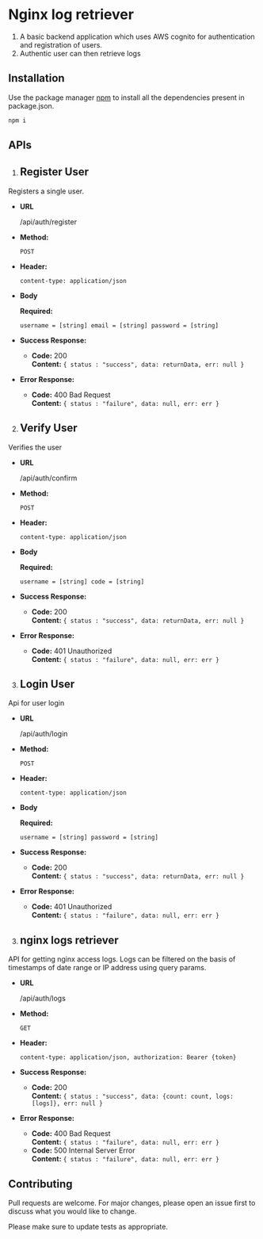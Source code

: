 # Nginx log retriever

1. A basic backend application which uses AWS cognito for authentication and registration of users.
2. Authentic user can then retrieve logs

## Installation

Use the package manager [npm](https://www.npmjs.com/) to install all the dependencies present in package.json.

```bash
npm i
```

## APIs

1. ## **Register User**

Registers a single user.

- **URL**

  /api/auth/register

- **Method:**

  `POST`

- **Header:**

  `content-type: application/json`

- **Body**

  **Required:**

  `username = [string] email = [string] password = [string]`

- **Success Response:**

  - **Code:** 200 <br />
    **Content:** `{ status : "success", data: returnData, err: null }`

- **Error Response:**

  - **Code:** 400 Bad Request <br />
    **Content:** `{ status : "failure", data: null, err: err }`

2. ## **Verify User**

Verifies the user

- **URL**

  /api/auth/confirm

- **Method:**

  `POST`

- **Header:**

  `content-type: application/json`

- **Body**

  **Required:**

  `username = [string] code = [string]`

- **Success Response:**

  - **Code:** 200 <br />
    **Content:** `{ status : "success", data: returnData, err: null }`

- **Error Response:**

  - **Code:** 401 Unauthorized <br />
    **Content:** `{ status : "failure", data: null, err: err }`

3. ## **Login User**

Api for user login

- **URL**

  /api/auth/login

- **Method:**

  `POST`

- **Header:**

  `content-type: application/json`

- **Body**

  **Required:**

  `username = [string] password = [string]`

- **Success Response:**

  - **Code:** 200 <br />
    **Content:** `{ status : "success", data: returnData, err: null }`

- **Error Response:**

  - **Code:** 401 Unauthorized <br />
    **Content:** `{ status : "failure", data: null, err: err }`

3. ## **nginx logs retriever**

API for getting nginx access logs. Logs can be filtered on the basis of timestamps of date range or IP address using query params.

- **URL**

  /api/auth/logs

- **Method:**

  `GET`

- **Header:**

  `content-type: application/json, authorization: Bearer {token}`

- **Success Response:**

  - **Code:** 200 <br />
    **Content:** `{ status : "success", data: {count: count, logs: [logs]}, err: null }`

- **Error Response:**

  - **Code:** 400 Bad Request <br />
    **Content:** `{ status : "failure", data: null, err: err }`
  - **Code:** 500 Internal Server Error <br />
    **Content:** `{ status : "failure", data: null, err: err }`

## Contributing

Pull requests are welcome. For major changes, please open an issue first to discuss what you would like to change.

Please make sure to update tests as appropriate.
